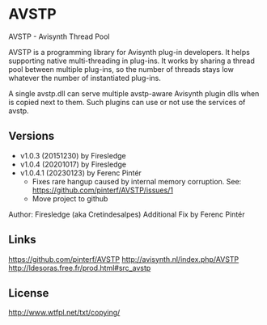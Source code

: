 # AVSTP

AVSTP - Avisynth Thread Pool

AVSTP is a programming library for Avisynth plug-in developers.
It helps supporting native multi-threading in plug-ins.
It works by sharing a thread pool between multiple plug-ins, so the 
number of threads stays low whatever the number of instantiated 
plug-ins.

A single avstp.dll can serve multiple avstp-aware Avisynth plugin dlls
when is copied next to them.
Such plugins can use or not use the services of avstp.

## Versions

- v1.0.3 (20151230) by Firesledge
- v1.0.4 (20201017) by Firesledge
- v1.0.4.1 (20230123) by Ferenc Pintér
  - Fixes rare hangup caused by internal memory corruption.
    See: https://github.com/pinterf/AVSTP/issues/1
  - Move project to github

Author: Firesledge (aka Cretindesalpes)
Additional Fix by Ferenc Pintér

## Links

https://github.com/pinterf/AVSTP
http://avisynth.nl/index.php/AVSTP
http://ldesoras.free.fr/prod.html#src_avstp

## License

http://www.wtfpl.net/txt/copying/

